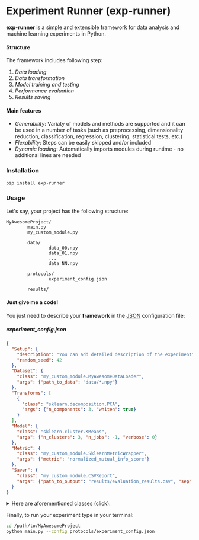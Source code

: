 # Experiment Runner (exp-runner)

**exp-runner** is a simple and extensible framework for data analysis and machine learning experiments in Python.

#### Structure
The framework includes following step:
1. _Data loading_
2. _Data transformation_
3. _Model training and testing_
4. _Performance evaluation_
5. _Results saving_

#### Main features
* _Generability_: Variaty of models and methods are supported and it can be used in a number of tasks 
(such as preprocessing, dimensionality reduction, classification, 
regression, clustering, statistical tests, etc.)
* _Flexability_: Steps can be easily skipped and/or included
* _Dynamic loading_: Automatically imports modules during runtime - no additional lines are needed

### Installation
```bash
pip install exp-runner
```

### Usage 

Let's say, your project has the following structure:
    
    MyAwesomeProject/
            main.py
            my_custom_module.py
            
            data/
                    data_00.npy
                    data_01.npy
                    ...
                    data_NN.npy
            
            protocols/
                    experiment_config.json
            
            results/
            

#### Just give me a code!
You just need to describe your **framework** in the [JSON](https://json.org) configuration file:

##### experiment_config.json
```JSON
{
  "Setup": {
    "description": "You can add detailed description of the experiment",
    "random_seed": 42
  },
  "Dataset": {
    "class": "my_custom_module.MyAwesomeDataLoader",
    "args": {"path_to_data": "data/*.npy"}
  },
  "Transforms": [
    {
      "class": "sklearn.decomposition.PCA",
      "args": {"n_components": 3, "whiten": true}
    }
  ],
  "Model": {
    "class": "sklearn.cluster.KMeans",
    "args": {"n_clusters": 3, "n_jobs": -1, "verbose": 0}
  },
  "Metric": {
    "class": "my_custom_module.SklearnMetricWrapper",
    "args": {"metric": "normalized_mutual_info_score"}
  },
  "Saver": {
    "class": "my_custom_module.CSVReport",
    "args": {"path_to_output": "results/evaluation_results.csv", "sep": ";"}
  }
}
```
<details><summary>Here are aforementioned classes (click):</summary>
<p>

##### my_custom_module.py

```python
import os
import glob
import numpy as np
import sklearn.metrics

from exp_runner import Dataset, Metric, Saver

from collections import defaultdict
from typing import Any, Dict, List, Union, NoReturn, Iterable, Callable

from sklearn.model_selection import StratifiedShuffleSplit


class MyAwesomeDataLoader(Dataset):

    def __init__(self, path_to_data: str, test_size: float = 0.1, training: bool = True):

        super(MyAwesomeDataLoader, self).__init__()

        self._samples = dict()
        self._labels = dict()
        self._splits = defaultdict(dict)

        paths_to_data = glob.glob(path_to_data)

        for path in paths_to_data:
            fname = os.path.basename(path)

            data = np.load(path)
            X = data[:, :-1]   
            y = data[:, -1]

            indices_train, indices_test = next(StratifiedShuffleSplit(
                test_size=test_size
            ).split(X, y))

            self._samples[fname] = X
            self._labels[fname] = y
            self._splits[fname]['train'] = indices_train
            self._splits[fname]['test'] = indices_test

        self._indices = list(self._samples.keys())

        self._training = training

    def __getitem__(self, index: int) -> Dict[str, Dict[str, Union[str, np.ndarray]]]:
        if not (0 <= index < len(self._indices)):
            raise IndexError

        fname = self._indices[index]

        item = {
        'X': self._samples[fname][self._splits[fname]['train'] if self.training else self._splits[fname]['test']],
        'y': self._labels[fname][self._splits[fname]['train'] if self.training else self._splits[fname]['test']]
        }

        item['desc'] = 'it is possible to add description for each data sample'

        return {'filename': fname, 'item': item}

    def __len__(self) -> int:
        return len(self._indices)

    @property
    def training(self):
        return self._training


class SklearnMetricWrapper(Metric):

    def __init__(self, metric: str):
        super(SklearnMetricWrapper, self).__init__()

        metric = getattr(sklearn.metrics, metric)
        self._metric: Callable[[Iterable[Union[float, int]], Iterable[Union[float, int]]], float] = metric

    def __call__(self, y_true: Iterable[Union[float, int]], y_pred: Iterable[Union[float, int]]) -> float:
        return self._metric(y_true, y_pred)


class CSVReport(Saver):

    def __init__(self, path_to_output: str, sep: str = ';', append: bool = True):
        super(CSVReport, self).__init__()

        self.path_to_output = path_to_output
        self.sep = sep
        self.mode = 'a+' if append else 'w+'

    def save(self, report: List[Dict[str, Any]]) -> NoReturn:
        with open(self.path_to_output, self.mode) as csv:
            for entry in report:
                line = self.sep.join([
                    entry['filename'],
                    entry['desc'],
                    entry['perf']
                ]) + '\n'
                csv.write(line)
```

</p>
</details>

Finally, to run your experiment type in your terminal:
```bash
cd /path/to/MyAwesomeProject
python main.py --config protocols/experiment_config.json
```
